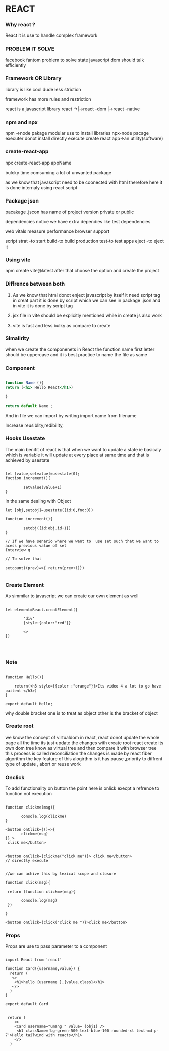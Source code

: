 # REACT
### Why react ?
 React it is use to handle complex framework

### PROBLEM IT SOLVE
facebook fantom problem to solve
 state javascript 
 dom should talk efficiently

 ### Framework OR Library  

library is like cool dude less striction

framework has more rules and restriction

react is a javascript library
react ->|->react -dom
        |->react -native

###   npm and  npx
npm ->node pakage modular 
use to install libraries
npx-node pacage executer donot install directly execute
create react app->an utility(software)


### create-react-app
 npx create-react-app appName

bulcky
time comsuming 
a lot of unwanted package 

as we know that javascript need to be coonected with html 
therefore 
here it is done internaly using react script

### Package json 
pacakage .jscon has
name of project 
version
private or public

dependencies 
notice we have extra dependies like test dependencies 

web vitals 
measure performance 
browser support

script
strat -to start
build-to build production
test-to test apps
eject -to eject it 

### Using vite 

npm create vite@latest
after that choose the option and create the project

### Diffrence between both

1) As we know that html donot enject  javascript by itself it need script tag 
in creat part it is done by script which we can see in package .json
and in vite it is done by script tag 

2) jsx file in  vite should be explicitly mentioned while in create js also work 

3) vite is fast and less bulky as compare to create 

### Simalirity
when we create the componenets in React the function name  first letter should be  uppercase and it is best practice 
to name the file as same 


### Component 
```jsx 

function Name (){
return (<h1> Hello React</h1>)

}

return default Name ;
```

And in file we can import by writing
import name from filename 


Increase reusiblity,redibility, 


### Hooks Usestate 

The main benifit of react is that when we want to update a state ie basicaly which is variable it will update at every place at same time and that is achieved by usestate 

```React 

let [value,setvalue]=usestate(0);
fuction increment(){

        setvalue(value+1)
}

```
In the same dealing with Object 
```React 
let [obj,setobj]=usestate({id:0,fno:0})

function increment(){

        setobj({id:obj.id+1})
}

// If we have senario where we want to  use set such that we want to acess previous value of set 
Interview q 

// To solve that

setcount((prev)=>{ return(prev+1)})


```
### Create Element 

As simmilar to javascript we can create our own element as well

```React 

let element=React.creatElement({

        'div'
        {style:{color:"red"}}

        <>
})




```

### Note 
```React 

function Hello(){

    return(<h3 style={{color :"orange"}}>Its video 4 a lot to go have paitent </h3>)
}

export default Hello;
```

why double bracket one is to treat as object other is the bracket of object 

### Create root

we know the concept of virtualdom in react, react  donot update the whole page all the time its just update the changes 
with create root react create its own dom tree know as virtual tree and then compare it with browser tree this process is called reconciliation 
the changes is made by react fiber algorithm the key feature of this alogirthm is it has pause ,priority to diffrent type of update ,
abort or reuse work

 ### Onclick 
 To add functionality on button
 the point here is onlick execpt a refrence to function  not execution
 ```React 
 
 function clickme(msg){

        console.log(clickme)
 }

 <button onClick={()=>{
        clickme(msg)
 }} >
  click me</button>
 

 <button onClick={clickme("click me")}> click me</button>
 // directly execute


 //we can achive this by lexical scope and closure

 function click(msg){
 
  return (function clickme(msg){

        console.log(msg)
  })

 }

 <button onClick={click("click me ")}>click me</button>
 
 ```

 ### Props
 Props are use to pass parameter to a component 


```React

import React from 'react'

function Card({username,value}) {
  return (
   <>
    <h1>hello {username },{value.class}</h1>
   </>
  )
}

export default Card


 return (
    <>
    <Card username="umang " value= {obj1} />
     <h1 className='bg-green-500 text-blue-100 rounded-xl text-md p-7'>Hello tailwind with reacts</h1>
    </>
  )





```







